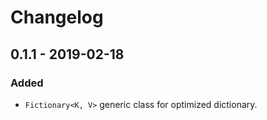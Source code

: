 # Changelog

## 0.1.1 - 2019-02-18
### Added
- `Fictionary<K, V>` generic class for optimized dictionary.
